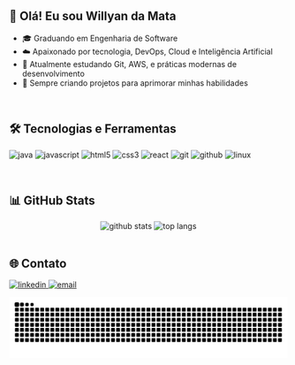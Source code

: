 <h2 align="left">👋 Olá! Eu sou Willyan da Mata</h2>

- 🎓 Graduando em Engenharia de Software
- ☁️ Apaixonado por tecnologia, DevOps, Cloud e Inteligência Artificial
- 🔧 Atualmente estudando Git, AWS, e práticas modernas de desenvolvimento
- 🚀 Sempre criando projetos para aprimorar minhas habilidades

<br>

## 🛠️ Tecnologias e Ferramentas
<p align="left">
  <img src="https://cdn.jsdelivr.net/gh/devicons/devicon/icons/java/java-original.svg" height="40" alt="java" />
  <img src="https://cdn.jsdelivr.net/gh/devicons/devicon/icons/javascript/javascript-original.svg" height="40" alt="javascript" />
  <img src="https://cdn.jsdelivr.net/gh/devicons/devicon/icons/html5/html5-original.svg" height="40" alt="html5" />
  <img src="https://cdn.jsdelivr.net/gh/devicons/devicon/icons/css3/css3-original.svg" height="40" alt="css3" />
  <img src="https://cdn.jsdelivr.net/gh/devicons/devicon/icons/react/react-original.svg" height="40" alt="react" />
  <img src="https://cdn.jsdelivr.net/gh/devicons/devicon/icons/git/git-original.svg" height="40" alt="git" />
  <img src="https://cdn.jsdelivr.net/gh/devicons/devicon/icons/github/github-original.svg" height="40" alt="github" />
  <img src="https://cdn.jsdelivr.net/gh/devicons/devicon/icons/linux/linux-original.svg" height="40" alt="linux" />
</p>

<br>

## 📊 GitHub Stats
<div align="center">
  <img height="150em" src="https://github-readme-stats.vercel.app/api?username=SEU_USUARIO_AQUI&show_icons=true&theme=dracula" alt="github stats" />
  <img height="150em" src="https://github-readme-stats.vercel.app/api/top-langs/?username=SEU_USUARIO_AQUI&layout=compact&theme=dracula" alt="top langs" />
</div>

<br>

## 🌐 Contato
<p align="left">
  <a href="https://www.linkedin.com/in/SEU_LINKEDIN" target="_blank">
    <img src="https://img.shields.io/badge/-LinkedIn-0A66C2?style=for-the-badge&logo=linkedin&logoColor=white" alt="linkedin"/>
  </a>
  <a href="mailto:SEU_EMAIL" target="_blank">
    <img src="https://img.shields.io/badge/-Email-D14836?style=for-the-badge&logo=gmail&logoColor=white" alt="email"/>
  </a>
</p>

<img src="https://raw.githubusercontent.com/WillyanMata/WillyanMata/output/snake.svg" alt="Snake animation" />
